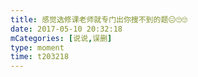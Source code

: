 ```yaml
---
title: 感觉选修课老师就专门出你搜不到的题😑🙄🙄
date: 2017-05-10 20:32:18
mCategories: [说说,误删]
type: moment
time: t203218
---
```


